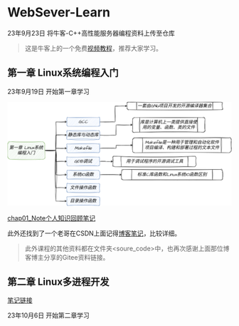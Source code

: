 # WebSever-Learn
23年9月23日 将牛客-C++高性能服务器编程资料上传至仓库

> 这是牛客上的一个免费[视频教程](https://www.nowcoder.com/study/live/504)，推荐大家学习。

## 第一章 Linux系统编程入门

23年9月19日 开始第一章学习

![第一章总结](Images/%E7%AC%AC%E4%B8%80%E7%AB%A0.drawio.png)

[chap01_Note个人知识回顾笔记](/chapter-01/chap01_Note.md)

此外还找到了一个老哥在CSDN上面记得[博客笔记](https://blog.csdn.net/qq_53099212/article/details/132452987?spm=1001.2014.3001.5502)，比较详细。

> 此外课程的其他资料都在文件夹<soure_code>中，也再次感谢上面那位博客博主分享的Gitee资料链接。

## 第二章 Linux多进程开发
[笔记链接](https://blog.csdn.net/qq_53099212/article/details/132551062)

23年10月6日 开始第二章学习
